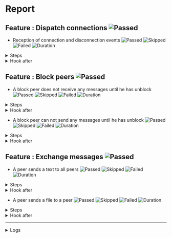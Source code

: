 # Report

## Feature : Dispatch connections ![Passed](https://img.shields.io/badge/Passed-green)

- Reception of connection and disconnection events ![Passed](https://img.shields.io/badge/18-Passed-green) ![Skipped](https://img.shields.io/badge/0-Skipped-yellow) ![Failed](https://img.shields.io/badge/0-Failed-red) ![Duration](https://img.shields.io/badge/8s-384ms-blue)

<details>
<summary>Steps</summary>

  - the following peers are started (line 4) ![Passed](https://img.shields.io/badge/Passed-green) ![Duration](https://img.shields.io/badge/4s-984ms-blue)
  - the peer "P1" connects to "P0" (line 10) ![Passed](https://img.shields.io/badge/Passed-green) ![Duration](https://img.shields.io/badge/0s-11ms-blue)
  - the peer "P0" receives (line 11) ![Passed](https://img.shields.io/badge/Passed-green) ![Duration](https://img.shields.io/badge/0s-1ms-blue)
  - the peer "P1" receives (line 14) ![Passed](https://img.shields.io/badge/Passed-green) ![Duration](https://img.shields.io/badge/0s-9ms-blue)
  - the peer "P2" connects to "P0" (line 17) ![Passed](https://img.shields.io/badge/Passed-green) ![Duration](https://img.shields.io/badge/0s-14ms-blue)
  - the peer "P0" receives (line 18) ![Passed](https://img.shields.io/badge/Passed-green) ![Duration](https://img.shields.io/badge/0s-7ms-blue)
  - the peer "P1" receives (line 21) ![Passed](https://img.shields.io/badge/Passed-green) ![Duration](https://img.shields.io/badge/0s-1ms-blue)
  - the peer "P2" receives (line 24) ![Passed](https://img.shields.io/badge/Passed-green) ![Duration](https://img.shields.io/badge/0s-9ms-blue)
  - the peer "P3" connects to "P0" (line 28) ![Passed](https://img.shields.io/badge/Passed-green) ![Duration](https://img.shields.io/badge/0s-3ms-blue)
  - the peer "P0" receives (line 29) ![Passed](https://img.shields.io/badge/Passed-green) ![Duration](https://img.shields.io/badge/0s-7ms-blue)
  - the peer "P1" receives (line 32) ![Passed](https://img.shields.io/badge/Passed-green) ![Duration](https://img.shields.io/badge/0s-304ms-blue)
  - the peer "P2" receives (line 35) ![Passed](https://img.shields.io/badge/Passed-green) ![Duration](https://img.shields.io/badge/2s-3ms-blue)
  - the peer "P3" receives (line 38) ![Passed](https://img.shields.io/badge/Passed-green) ![Duration](https://img.shields.io/badge/0s-406ms-blue)
  - the peer "P2" disconnects (line 43) ![Passed](https://img.shields.io/badge/Passed-green) ![Duration](https://img.shields.io/badge/0s-1ms-blue)
  - the peer "P0" receives (line 44) ![Passed](https://img.shields.io/badge/Passed-green) ![Duration](https://img.shields.io/badge/0s-5ms-blue)
  - the peer "P1" receives (line 47) ![Passed](https://img.shields.io/badge/Passed-green) ![Duration](https://img.shields.io/badge/0s-4ms-blue)
  - the peer "P3" receives (line 50) ![Passed](https://img.shields.io/badge/Passed-green) ![Duration](https://img.shields.io/badge/0s-603ms-blue)
  - the peer "P2" receives (line 53) ![Passed](https://img.shields.io/badge/Passed-green) ![Duration](https://img.shields.io/badge/0s-2ms-blue)
</details>



<details>
<summary>Hook after</summary>

- ![Passed](https://img.shields.io/badge/Passed-green) ![Duration](https://img.shields.io/badge/0s-402ms-blue)
</details>



## Feature : Block peers ![Passed](https://img.shields.io/badge/Passed-green)

- A block peer does not receive any messages until he has unblock ![Passed](https://img.shields.io/badge/17-Passed-green) ![Skipped](https://img.shields.io/badge/0-Skipped-yellow) ![Failed](https://img.shields.io/badge/0-Failed-red) ![Duration](https://img.shields.io/badge/7s-777ms-blue)

<details>
<summary>Steps</summary>

  - the following peers are started (line 4) ![Passed](https://img.shields.io/badge/Passed-green) ![Duration](https://img.shields.io/badge/4s-982ms-blue)
  - the peer "P1" connects to "P0" (line 9) ![Passed](https://img.shields.io/badge/Passed-green) ![Duration](https://img.shields.io/badge/0s-2ms-blue)
  - the peer "P1" receives (line 10) ![Passed](https://img.shields.io/badge/Passed-green) ![Duration](https://img.shields.io/badge/0s-10ms-blue)
  - the peer "P0" receives (line 13) ![Passed](https://img.shields.io/badge/Passed-green) ![Duration](https://img.shields.io/badge/0s-1ms-blue)
  - the peer "P2" connects to "P0" (line 16) ![Passed](https://img.shields.io/badge/Passed-green) ![Duration](https://img.shields.io/badge/0s-9ms-blue)
  - the peer "P1" receives (line 17) ![Passed](https://img.shields.io/badge/Passed-green) ![Duration](https://img.shields.io/badge/0s-14ms-blue)
  - the peer "P0" receives (line 20) ![Passed](https://img.shields.io/badge/Passed-green) ![Duration](https://img.shields.io/badge/0s-7ms-blue)
  - the peer "P2" receives (line 23) ![Passed](https://img.shields.io/badge/Passed-green) ![Duration](https://img.shields.io/badge/0s-4ms-blue)
  - the peer "P1" blocks the peer "P2" (line 27) ![Passed](https://img.shields.io/badge/Passed-green) ![Duration](https://img.shields.io/badge/0s-7ms-blue)
  - the peer "P2" receives (line 28) ![Passed](https://img.shields.io/badge/Passed-green) ![Duration](https://img.shields.io/badge/0s-3ms-blue)
  - the peer "P1" sends "I am a peer" to "all" (line 31) ![Passed](https://img.shields.io/badge/Passed-green) ![Duration](https://img.shields.io/badge/0s-8ms-blue)
  - the peer "P0" receives (line 32) ![Passed](https://img.shields.io/badge/Passed-green) ![Duration](https://img.shields.io/badge/0s-303ms-blue)
  - the peer "P2" does not receives (line 35) ![Passed](https://img.shields.io/badge/Passed-green) ![Duration](https://img.shields.io/badge/2s-405ms-blue)
  - the peer "P1" unblocks the peer "P2" (line 38) ![Passed](https://img.shields.io/badge/Passed-green) ![Duration](https://img.shields.io/badge/0s-1ms-blue)
  - the peer "P2" receives (line 39) ![Passed](https://img.shields.io/badge/Passed-green) ![Duration](https://img.shields.io/badge/0s-7ms-blue)
  - the peer "P1" sends "Hello" to "all" (line 42) ![Passed](https://img.shields.io/badge/Passed-green) ![Duration](https://img.shields.io/badge/0s-1ms-blue)
  - the peer "P2" receives (line 43) ![Passed](https://img.shields.io/badge/Passed-green) ![Duration](https://img.shields.io/badge/0s-4ms-blue)
</details>



<details>
<summary>Hook after</summary>

- ![Passed](https://img.shields.io/badge/Passed-green) ![Duration](https://img.shields.io/badge/0s-603ms-blue)
</details>


- A block peer can not send any messages until he has unblock ![Passed](https://img.shields.io/badge/17-Passed-green) ![Skipped](https://img.shields.io/badge/0-Skipped-yellow) ![Failed](https://img.shields.io/badge/0-Failed-red) ![Duration](https://img.shields.io/badge/8s-78ms-blue)

<details>
<summary>Steps</summary>

  - the following peers are started (line 48) ![Passed](https://img.shields.io/badge/Passed-green) ![Duration](https://img.shields.io/badge/4s-979ms-blue)
  - the peer "P1" connects to "P0" (line 53) ![Passed](https://img.shields.io/badge/Passed-green) ![Duration](https://img.shields.io/badge/0s-14ms-blue)
  - the peer "P1" receives (line 54) ![Passed](https://img.shields.io/badge/Passed-green) ![Duration](https://img.shields.io/badge/0s-1ms-blue)
  - the peer "P0" receives (line 57) ![Passed](https://img.shields.io/badge/Passed-green) ![Duration](https://img.shields.io/badge/0s-10ms-blue)
  - the peer "P2" connects to "P0" (line 60) ![Passed](https://img.shields.io/badge/Passed-green) ![Duration](https://img.shields.io/badge/0s-13ms-blue)
  - the peer "P1" receives (line 61) ![Passed](https://img.shields.io/badge/Passed-green) ![Duration](https://img.shields.io/badge/0s-7ms-blue)
  - the peer "P0" receives (line 64) ![Passed](https://img.shields.io/badge/Passed-green) ![Duration](https://img.shields.io/badge/0s-1ms-blue)
  - the peer "P2" receives (line 67) ![Passed](https://img.shields.io/badge/Passed-green) ![Duration](https://img.shields.io/badge/0s-9ms-blue)
  - the peer "P2" blocks the peer "P1" (line 71) ![Passed](https://img.shields.io/badge/Passed-green) ![Duration](https://img.shields.io/badge/0s-4ms-blue)
  - the peer "P1" receives (line 72) ![Passed](https://img.shields.io/badge/Passed-green) ![Duration](https://img.shields.io/badge/0s-7ms-blue)
  - the peer "P1" sends "I am a peer" to "all" (line 75) ![Passed](https://img.shields.io/badge/Passed-green) ![Duration](https://img.shields.io/badge/0s-304ms-blue)
  - the peer "P0" receives (line 76) ![Passed](https://img.shields.io/badge/Passed-green) ![Duration](https://img.shields.io/badge/1s-3ms-blue)
  - the peer "P2" does not receives (line 79) ![Passed](https://img.shields.io/badge/Passed-green) ![Duration](https://img.shields.io/badge/1s-403ms-blue)
  - the peer "P2" unblocks the peer "P1" (line 82) ![Passed](https://img.shields.io/badge/Passed-green) ![Duration](https://img.shields.io/badge/0s-3ms-blue)
  - the peer "P1" receives (line 83) ![Passed](https://img.shields.io/badge/Passed-green) ![Duration](https://img.shields.io/badge/0s-5ms-blue)
  - the peer "P1" sends "Hello" to "all" (line 86) ![Passed](https://img.shields.io/badge/Passed-green) ![Duration](https://img.shields.io/badge/0s-5ms-blue)
  - the peer "P2" receives (line 87) ![Passed](https://img.shields.io/badge/Passed-green) ![Duration](https://img.shields.io/badge/0s-302ms-blue)
</details>



<details>
<summary>Hook after</summary>

- ![Passed](https://img.shields.io/badge/Passed-green) ![Duration](https://img.shields.io/badge/0s-302ms-blue)
</details>



## Feature : Exchange messages ![Passed](https://img.shields.io/badge/Passed-green)

- A peer sends a text to all peers ![Passed](https://img.shields.io/badge/13-Passed-green) ![Skipped](https://img.shields.io/badge/0-Skipped-yellow) ![Failed](https://img.shields.io/badge/0-Failed-red) ![Duration](https://img.shields.io/badge/7s-358ms-blue)

<details>
<summary>Steps</summary>

  - the following peers are started (line 4) ![Passed](https://img.shields.io/badge/Passed-green) ![Duration](https://img.shields.io/badge/4s-979ms-blue)
  - the peer "P1" connects to "P0" (line 10) ![Passed](https://img.shields.io/badge/Passed-green) ![Duration](https://img.shields.io/badge/0s-12ms-blue)
  - the peer "P0" receives (line 11) ![Passed](https://img.shields.io/badge/Passed-green) ![Duration](https://img.shields.io/badge/0s-1ms-blue)
  - the peer "P2" connects to "P0" (line 14) ![Passed](https://img.shields.io/badge/Passed-green) ![Duration](https://img.shields.io/badge/0s-1ms-blue)
  - the peer "P0" receives (line 15) ![Passed](https://img.shields.io/badge/Passed-green) ![Duration](https://img.shields.io/badge/0s-21ms-blue)
  - the peer "P3" connects to "P0" (line 18) ![Passed](https://img.shields.io/badge/Passed-green) ![Duration](https://img.shields.io/badge/0s-2ms-blue)
  - the peer "P0" receives (line 19) ![Passed](https://img.shields.io/badge/Passed-green) ![Duration](https://img.shields.io/badge/0s-7ms-blue)
  - the peer "P2" receives (line 22) ![Passed](https://img.shields.io/badge/Passed-green) ![Duration](https://img.shields.io/badge/0s-4ms-blue)
  - the peer "P3" receives (line 27) ![Passed](https://img.shields.io/badge/Passed-green) ![Duration](https://img.shields.io/badge/0s-7ms-blue)
  - the peer "P1" sends "Hello all" to "all" (line 32) ![Passed](https://img.shields.io/badge/Passed-green) ![Duration](https://img.shields.io/badge/0s-4ms-blue)
  - the peer "P0" receives (line 33) ![Passed](https://img.shields.io/badge/Passed-green) ![Duration](https://img.shields.io/badge/0s-8ms-blue)
  - the peer "P2" receives (line 36) ![Passed](https://img.shields.io/badge/Passed-green) ![Duration](https://img.shields.io/badge/1s-303ms-blue)
  - the peer "P3" receives (line 39) ![Passed](https://img.shields.io/badge/Passed-green) ![Duration](https://img.shields.io/badge/1s-3ms-blue)
</details>



<details>
<summary>Hook after</summary>

- ![Passed](https://img.shields.io/badge/Passed-green) ![Duration](https://img.shields.io/badge/0s-403ms-blue)
</details>


- A peer sends a file to a peer ![Passed](https://img.shields.io/badge/11-Passed-green) ![Skipped](https://img.shields.io/badge/0-Skipped-yellow) ![Failed](https://img.shields.io/badge/0-Failed-red) ![Duration](https://img.shields.io/badge/5s-51ms-blue)

<details>
<summary>Steps</summary>

  - the following peers are started (line 44) ![Passed](https://img.shields.io/badge/Passed-green) ![Duration](https://img.shields.io/badge/4s-976ms-blue)
  - the peer "P1" connects to "P0" (line 50) ![Passed](https://img.shields.io/badge/Passed-green) ![Duration](https://img.shields.io/badge/0s-15ms-blue)
  - the peer "P0" receives (line 51) ![Passed](https://img.shields.io/badge/Passed-green) ![Duration](https://img.shields.io/badge/0s-1ms-blue)
  - the peer "P2" connects to "P0" (line 54) ![Passed](https://img.shields.io/badge/Passed-green) ![Duration](https://img.shields.io/badge/0s-9ms-blue)
  - the peer "P0" receives (line 55) ![Passed](https://img.shields.io/badge/Passed-green) ![Duration](https://img.shields.io/badge/0s-13ms-blue)
  - the peer "P3" connects to "P0" (line 58) ![Passed](https://img.shields.io/badge/Passed-green) ![Duration](https://img.shields.io/badge/0s-5ms-blue)
  - the peer "P0" receives (line 59) ![Passed](https://img.shields.io/badge/Passed-green) ![Duration](https://img.shields.io/badge/0s-4ms-blue)
  - the peer "P2" receives (line 62) ![Passed](https://img.shields.io/badge/Passed-green) ![Duration](https://img.shields.io/badge/0s-9ms-blue)
  - the peer "P3" receives (line 67) ![Passed](https://img.shields.io/badge/Passed-green) ![Duration](https://img.shields.io/badge/0s-3ms-blue)
  - the peer "P2" sends "file:/tests/test.txt" to "P1" (line 72) ![Passed](https://img.shields.io/badge/Passed-green) ![Duration](https://img.shields.io/badge/0s-8ms-blue)
  - the peer "P1" receives (line 73) ![Passed](https://img.shields.io/badge/Passed-green) ![Duration](https://img.shields.io/badge/0s-3ms-blue)
</details>



<details>
<summary>Hook after</summary>

- ![Passed](https://img.shields.io/badge/Passed-green) ![Duration](https://img.shields.io/badge/1s-303ms-blue)
</details>


---


<details>
<summary>Logs</summary>

```
  2023-10-05T14:22:29.552949Z  INFO rudp2plib::thread: Peer started on port 9000.
    at src/thread.rs:131

  2023-10-05T14:22:29.915913Z  INFO rudp2plib::thread: Peer started on port 9001.
    at src/thread.rs:131

  2023-10-05T14:22:30.139898Z  INFO rudp2plib::thread: Peer started on port 9002.
    at src/thread.rs:131

  2023-10-05T14:22:30.851896Z  INFO rudp2plib::thread: Peer started on port 9003.
    at src/thread.rs:131

  2023-10-05T14:22:31.122401Z  INFO rudp2plib::thread: Peer started on port 9100.
    at src/thread.rs:131

  2023-10-05T14:22:31.384127Z  INFO rudp2plib::thread: Peer started on port 9101.
    at src/thread.rs:131

  2023-10-05T14:22:31.567483Z  INFO rudp2plib::thread: Peer started on port 9102.
    at src/thread.rs:131

  2023-10-05T14:22:31.786620Z  INFO rudp2plib::thread: Peer started on port 9200.
    at src/thread.rs:131

  2023-10-05T14:22:31.929317Z  INFO rudp2plib::thread: Peer started on port 9201.
    at src/thread.rs:131

  2023-10-05T14:22:32.463339Z  INFO rudp2plib::thread: Peer started on port 9202.
    at src/thread.rs:131

  2023-10-05T14:22:32.601733Z  INFO rudp2plib::thread: Peer started on port 9300.
    at src/thread.rs:131

  2023-10-05T14:22:32.738089Z  INFO rudp2plib::thread: Peer started on port 9301.
    at src/thread.rs:131

  2023-10-05T14:22:32.930907Z  INFO rudp2plib::thread: Peer started on port 9302.
    at src/thread.rs:131

  2023-10-05T14:22:33.087723Z  INFO rudp2plib::thread: Peer started on port 9303.
    at src/thread.rs:131

  2023-10-05T14:22:33.642561Z  INFO rudp2plib::thread: Peer started on port 9400.
    at src/thread.rs:131

  2023-10-05T14:22:33.931117Z  INFO rudp2plib::thread: Peer started on port 9401.
    at src/thread.rs:131

  2023-10-05T14:22:34.075253Z  INFO rudp2plib::thread: Peer started on port 9402.
    at src/thread.rs:131

  2023-10-05T14:22:34.307158Z  INFO rudp2plib::thread: Peer started on port 9403.
    at src/thread.rs:131

  2023-10-05T14:22:34.383360Z  INFO rudp2plib::thread: Peer stopped on port 9403.
    at src/thread.rs:166

  2023-10-05T14:22:34.384135Z  INFO rudp2plib::thread: Peer stopped on port 9400.
    at src/thread.rs:166

  2023-10-05T14:22:34.484044Z  INFO rudp2plib::thread: Peer stopped on port 9401.
    at src/thread.rs:166

  2023-10-05T14:22:34.584230Z  INFO rudp2plib::thread: Peer stopped on port 9402.
    at src/thread.rs:166

  2023-10-05T14:22:36.690116Z  INFO rudp2plib::thread: Peer stopped on port 9300.
    at src/thread.rs:166

  2023-10-05T14:22:36.790436Z  INFO rudp2plib::thread: Peer stopped on port 9302.
    at src/thread.rs:166

  2023-10-05T14:22:36.891026Z  INFO rudp2plib::thread: Peer stopped on port 9303.
    at src/thread.rs:166

  2023-10-05T14:22:36.991151Z  INFO rudp2plib::thread: Peer stopped on port 9301.
    at src/thread.rs:166

  2023-10-05T14:22:37.106904Z  INFO rudp2plib::thread: Peer stopped on port 9100.
    at src/thread.rs:166

  2023-10-05T14:22:37.207455Z  INFO rudp2plib::thread: Peer stopped on port 9101.
    at src/thread.rs:166

  2023-10-05T14:22:37.307660Z  INFO rudp2plib::thread: Peer stopped on port 9102.
    at src/thread.rs:166

  2023-10-05T14:22:37.408484Z  INFO rudp2plib::thread: Peer stopped on port 9202.
    at src/thread.rs:166

  2023-10-05T14:22:37.508691Z  INFO rudp2plib::thread: Peer stopped on port 9200.
    at src/thread.rs:166

  2023-10-05T14:22:37.608888Z  INFO rudp2plib::thread: Peer stopped on port 9201.
    at src/thread.rs:166

  2023-10-05T14:22:37.712422Z  INFO rudp2plib::thread: Peer stopped on port 9001.
    at src/thread.rs:166

  2023-10-05T14:22:37.812856Z  INFO rudp2plib::thread: Peer stopped on port 9003.
    at src/thread.rs:166

  2023-10-05T14:22:37.912983Z  INFO rudp2plib::thread: Peer stopped on port 9000.
    at src/thread.rs:166

  2023-10-05T14:22:38.013300Z  INFO rudp2plib::thread: Peer stopped on port 9002.
    at src/thread.rs:166

  2023-10-05T14:22:29.552949Z  INFO rudp2plib::thread: Peer started on port 9000.
    at src/thread.rs:131

  2023-10-05T14:22:29.915913Z  INFO rudp2plib::thread: Peer started on port 9001.
    at src/thread.rs:131

  2023-10-05T14:22:30.139898Z  INFO rudp2plib::thread: Peer started on port 9002.
    at src/thread.rs:131

  2023-10-05T14:22:30.851896Z  INFO rudp2plib::thread: Peer started on port 9003.
    at src/thread.rs:131

  2023-10-05T14:22:31.122401Z  INFO rudp2plib::thread: Peer started on port 9100.
    at src/thread.rs:131

  2023-10-05T14:22:31.384127Z  INFO rudp2plib::thread: Peer started on port 9101.
    at src/thread.rs:131

  2023-10-05T14:22:31.567483Z  INFO rudp2plib::thread: Peer started on port 9102.
    at src/thread.rs:131

  2023-10-05T14:22:31.786620Z  INFO rudp2plib::thread: Peer started on port 9200.
    at src/thread.rs:131

  2023-10-05T14:22:31.929317Z  INFO rudp2plib::thread: Peer started on port 9201.
    at src/thread.rs:131

  2023-10-05T14:22:32.463339Z  INFO rudp2plib::thread: Peer started on port 9202.
    at src/thread.rs:131

  2023-10-05T14:22:32.601733Z  INFO rudp2plib::thread: Peer started on port 9300.
    at src/thread.rs:131

  2023-10-05T14:22:32.738089Z  INFO rudp2plib::thread: Peer started on port 9301.
    at src/thread.rs:131

  2023-10-05T14:22:32.930907Z  INFO rudp2plib::thread: Peer started on port 9302.
    at src/thread.rs:131

  2023-10-05T14:22:33.087723Z  INFO rudp2plib::thread: Peer started on port 9303.
    at src/thread.rs:131

  2023-10-05T14:22:33.642561Z  INFO rudp2plib::thread: Peer started on port 9400.
    at src/thread.rs:131

  2023-10-05T14:22:33.931117Z  INFO rudp2plib::thread: Peer started on port 9401.
    at src/thread.rs:131

  2023-10-05T14:22:34.075253Z  INFO rudp2plib::thread: Peer started on port 9402.
    at src/thread.rs:131

  2023-10-05T14:22:34.307158Z  INFO rudp2plib::thread: Peer started on port 9403.
    at src/thread.rs:131

  2023-10-05T14:22:34.383360Z  INFO rudp2plib::thread: Peer stopped on port 9403.
    at src/thread.rs:166

  2023-10-05T14:22:34.384135Z  INFO rudp2plib::thread: Peer stopped on port 9400.
    at src/thread.rs:166

  2023-10-05T14:22:34.484044Z  INFO rudp2plib::thread: Peer stopped on port 9401.
    at src/thread.rs:166

  2023-10-05T14:22:34.584230Z  INFO rudp2plib::thread: Peer stopped on port 9402.
    at src/thread.rs:166

  2023-10-05T14:22:36.690116Z  INFO rudp2plib::thread: Peer stopped on port 9300.
    at src/thread.rs:166

  2023-10-05T14:22:36.790436Z  INFO rudp2plib::thread: Peer stopped on port 9302.
    at src/thread.rs:166

  2023-10-05T14:22:36.891026Z  INFO rudp2plib::thread: Peer stopped on port 9303.
    at src/thread.rs:166

  2023-10-05T14:22:36.991151Z  INFO rudp2plib::thread: Peer stopped on port 9301.
    at src/thread.rs:166

  2023-10-05T14:22:37.106904Z  INFO rudp2plib::thread: Peer stopped on port 9100.
    at src/thread.rs:166

  2023-10-05T14:22:37.207455Z  INFO rudp2plib::thread: Peer stopped on port 9101.
    at src/thread.rs:166

  2023-10-05T14:22:37.307660Z  INFO rudp2plib::thread: Peer stopped on port 9102.
    at src/thread.rs:166

  2023-10-05T14:22:37.408484Z  INFO rudp2plib::thread: Peer stopped on port 9202.
    at src/thread.rs:166

  2023-10-05T14:22:37.508691Z  INFO rudp2plib::thread: Peer stopped on port 9200.
    at src/thread.rs:166

  2023-10-05T14:22:37.608888Z  INFO rudp2plib::thread: Peer stopped on port 9201.
    at src/thread.rs:166

  2023-10-05T14:22:37.712422Z  INFO rudp2plib::thread: Peer stopped on port 9001.
    at src/thread.rs:166

  2023-10-05T14:22:37.812856Z  INFO rudp2plib::thread: Peer stopped on port 9003.
    at src/thread.rs:166

  2023-10-05T14:22:37.912983Z  INFO rudp2plib::thread: Peer stopped on port 9000.
    at src/thread.rs:166

  2023-10-05T14:22:38.013300Z  INFO rudp2plib::thread: Peer stopped on port 9002.
    at src/thread.rs:166

  2023-10-05T14:22:29.552949Z  INFO rudp2plib::thread: Peer started on port 9000.
    at src/thread.rs:131

  2023-10-05T14:22:29.915913Z  INFO rudp2plib::thread: Peer started on port 9001.
    at src/thread.rs:131

  2023-10-05T14:22:30.139898Z  INFO rudp2plib::thread: Peer started on port 9002.
    at src/thread.rs:131

  2023-10-05T14:22:30.851896Z  INFO rudp2plib::thread: Peer started on port 9003.
    at src/thread.rs:131

  2023-10-05T14:22:31.122401Z  INFO rudp2plib::thread: Peer started on port 9100.
    at src/thread.rs:131

  2023-10-05T14:22:31.384127Z  INFO rudp2plib::thread: Peer started on port 9101.
    at src/thread.rs:131

  2023-10-05T14:22:31.567483Z  INFO rudp2plib::thread: Peer started on port 9102.
    at src/thread.rs:131

  2023-10-05T14:22:31.786620Z  INFO rudp2plib::thread: Peer started on port 9200.
    at src/thread.rs:131

  2023-10-05T14:22:31.929317Z  INFO rudp2plib::thread: Peer started on port 9201.
    at src/thread.rs:131

  2023-10-05T14:22:32.463339Z  INFO rudp2plib::thread: Peer started on port 9202.
    at src/thread.rs:131

  2023-10-05T14:22:32.601733Z  INFO rudp2plib::thread: Peer started on port 9300.
    at src/thread.rs:131

  2023-10-05T14:22:32.738089Z  INFO rudp2plib::thread: Peer started on port 9301.
    at src/thread.rs:131

  2023-10-05T14:22:32.930907Z  INFO rudp2plib::thread: Peer started on port 9302.
    at src/thread.rs:131

  2023-10-05T14:22:33.087723Z  INFO rudp2plib::thread: Peer started on port 9303.
    at src/thread.rs:131

  2023-10-05T14:22:33.642561Z  INFO rudp2plib::thread: Peer started on port 9400.
    at src/thread.rs:131

  2023-10-05T14:22:33.931117Z  INFO rudp2plib::thread: Peer started on port 9401.
    at src/thread.rs:131

  2023-10-05T14:22:34.075253Z  INFO rudp2plib::thread: Peer started on port 9402.
    at src/thread.rs:131

  2023-10-05T14:22:34.307158Z  INFO rudp2plib::thread: Peer started on port 9403.
    at src/thread.rs:131

  2023-10-05T14:22:34.383360Z  INFO rudp2plib::thread: Peer stopped on port 9403.
    at src/thread.rs:166

  2023-10-05T14:22:34.384135Z  INFO rudp2plib::thread: Peer stopped on port 9400.
    at src/thread.rs:166

  2023-10-05T14:22:34.484044Z  INFO rudp2plib::thread: Peer stopped on port 9401.
    at src/thread.rs:166

  2023-10-05T14:22:34.584230Z  INFO rudp2plib::thread: Peer stopped on port 9402.
    at src/thread.rs:166

  2023-10-05T14:22:36.690116Z  INFO rudp2plib::thread: Peer stopped on port 9300.
    at src/thread.rs:166

  2023-10-05T14:22:36.790436Z  INFO rudp2plib::thread: Peer stopped on port 9302.
    at src/thread.rs:166

  2023-10-05T14:22:36.891026Z  INFO rudp2plib::thread: Peer stopped on port 9303.
    at src/thread.rs:166

  2023-10-05T14:22:36.991151Z  INFO rudp2plib::thread: Peer stopped on port 9301.
    at src/thread.rs:166

  2023-10-05T14:22:37.106904Z  INFO rudp2plib::thread: Peer stopped on port 9100.
    at src/thread.rs:166

  2023-10-05T14:22:37.207455Z  INFO rudp2plib::thread: Peer stopped on port 9101.
    at src/thread.rs:166

  2023-10-05T14:22:37.307660Z  INFO rudp2plib::thread: Peer stopped on port 9102.
    at src/thread.rs:166

  2023-10-05T14:22:37.408484Z  INFO rudp2plib::thread: Peer stopped on port 9202.
    at src/thread.rs:166

  2023-10-05T14:22:37.508691Z  INFO rudp2plib::thread: Peer stopped on port 9200.
    at src/thread.rs:166

  2023-10-05T14:22:37.608888Z  INFO rudp2plib::thread: Peer stopped on port 9201.
    at src/thread.rs:166

  2023-10-05T14:22:37.712422Z  INFO rudp2plib::thread: Peer stopped on port 9001.
    at src/thread.rs:166

  2023-10-05T14:22:37.812856Z  INFO rudp2plib::thread: Peer stopped on port 9003.
    at src/thread.rs:166

  2023-10-05T14:22:37.912983Z  INFO rudp2plib::thread: Peer stopped on port 9000.
    at src/thread.rs:166

  2023-10-05T14:22:38.013300Z  INFO rudp2plib::thread: Peer stopped on port 9002.
    at src/thread.rs:166

  2023-10-05T14:22:29.552949Z  INFO rudp2plib::thread: Peer started on port 9000.
    at src/thread.rs:131

  2023-10-05T14:22:29.915913Z  INFO rudp2plib::thread: Peer started on port 9001.
    at src/thread.rs:131

  2023-10-05T14:22:30.139898Z  INFO rudp2plib::thread: Peer started on port 9002.
    at src/thread.rs:131

  2023-10-05T14:22:30.851896Z  INFO rudp2plib::thread: Peer started on port 9003.
    at src/thread.rs:131

  2023-10-05T14:22:31.122401Z  INFO rudp2plib::thread: Peer started on port 9100.
    at src/thread.rs:131

  2023-10-05T14:22:31.384127Z  INFO rudp2plib::thread: Peer started on port 9101.
    at src/thread.rs:131

  2023-10-05T14:22:31.567483Z  INFO rudp2plib::thread: Peer started on port 9102.
    at src/thread.rs:131

  2023-10-05T14:22:31.786620Z  INFO rudp2plib::thread: Peer started on port 9200.
    at src/thread.rs:131

  2023-10-05T14:22:31.929317Z  INFO rudp2plib::thread: Peer started on port 9201.
    at src/thread.rs:131

  2023-10-05T14:22:32.463339Z  INFO rudp2plib::thread: Peer started on port 9202.
    at src/thread.rs:131

  2023-10-05T14:22:32.601733Z  INFO rudp2plib::thread: Peer started on port 9300.
    at src/thread.rs:131

  2023-10-05T14:22:32.738089Z  INFO rudp2plib::thread: Peer started on port 9301.
    at src/thread.rs:131

  2023-10-05T14:22:32.930907Z  INFO rudp2plib::thread: Peer started on port 9302.
    at src/thread.rs:131

  2023-10-05T14:22:33.087723Z  INFO rudp2plib::thread: Peer started on port 9303.
    at src/thread.rs:131

  2023-10-05T14:22:33.642561Z  INFO rudp2plib::thread: Peer started on port 9400.
    at src/thread.rs:131

  2023-10-05T14:22:33.931117Z  INFO rudp2plib::thread: Peer started on port 9401.
    at src/thread.rs:131

  2023-10-05T14:22:34.075253Z  INFO rudp2plib::thread: Peer started on port 9402.
    at src/thread.rs:131

  2023-10-05T14:22:34.307158Z  INFO rudp2plib::thread: Peer started on port 9403.
    at src/thread.rs:131

  2023-10-05T14:22:34.383360Z  INFO rudp2plib::thread: Peer stopped on port 9403.
    at src/thread.rs:166

  2023-10-05T14:22:34.384135Z  INFO rudp2plib::thread: Peer stopped on port 9400.
    at src/thread.rs:166

  2023-10-05T14:22:34.484044Z  INFO rudp2plib::thread: Peer stopped on port 9401.
    at src/thread.rs:166

  2023-10-05T14:22:34.584230Z  INFO rudp2plib::thread: Peer stopped on port 9402.
    at src/thread.rs:166

  2023-10-05T14:22:36.690116Z  INFO rudp2plib::thread: Peer stopped on port 9300.
    at src/thread.rs:166

  2023-10-05T14:22:36.790436Z  INFO rudp2plib::thread: Peer stopped on port 9302.
    at src/thread.rs:166

  2023-10-05T14:22:36.891026Z  INFO rudp2plib::thread: Peer stopped on port 9303.
    at src/thread.rs:166

  2023-10-05T14:22:36.991151Z  INFO rudp2plib::thread: Peer stopped on port 9301.
    at src/thread.rs:166

  2023-10-05T14:22:29.552949Z  INFO rudp2plib::thread: Peer started on port 9000.
    at src/thread.rs:131

  2023-10-05T14:22:29.915913Z  INFO rudp2plib::thread: Peer started on port 9001.
    at src/thread.rs:131

  2023-10-05T14:22:30.139898Z  INFO rudp2plib::thread: Peer started on port 9002.
    at src/thread.rs:131

  2023-10-05T14:22:30.851896Z  INFO rudp2plib::thread: Peer started on port 9003.
    at src/thread.rs:131

  2023-10-05T14:22:31.122401Z  INFO rudp2plib::thread: Peer started on port 9100.
    at src/thread.rs:131

  2023-10-05T14:22:31.384127Z  INFO rudp2plib::thread: Peer started on port 9101.
    at src/thread.rs:131

  2023-10-05T14:22:31.567483Z  INFO rudp2plib::thread: Peer started on port 9102.
    at src/thread.rs:131

  2023-10-05T14:22:31.786620Z  INFO rudp2plib::thread: Peer started on port 9200.
    at src/thread.rs:131

  2023-10-05T14:22:31.929317Z  INFO rudp2plib::thread: Peer started on port 9201.
    at src/thread.rs:131

  2023-10-05T14:22:32.463339Z  INFO rudp2plib::thread: Peer started on port 9202.
    at src/thread.rs:131

  2023-10-05T14:22:32.601733Z  INFO rudp2plib::thread: Peer started on port 9300.
    at src/thread.rs:131

  2023-10-05T14:22:32.738089Z  INFO rudp2plib::thread: Peer started on port 9301.
    at src/thread.rs:131

  2023-10-05T14:22:32.930907Z  INFO rudp2plib::thread: Peer started on port 9302.
    at src/thread.rs:131

  2023-10-05T14:22:33.087723Z  INFO rudp2plib::thread: Peer started on port 9303.
    at src/thread.rs:131

  2023-10-05T14:22:33.642561Z  INFO rudp2plib::thread: Peer started on port 9400.
    at src/thread.rs:131

  2023-10-05T14:22:33.931117Z  INFO rudp2plib::thread: Peer started on port 9401.
    at src/thread.rs:131

  2023-10-05T14:22:34.075253Z  INFO rudp2plib::thread: Peer started on port 9402.
    at src/thread.rs:131

  2023-10-05T14:22:34.307158Z  INFO rudp2plib::thread: Peer started on port 9403.
    at src/thread.rs:131

  2023-10-05T14:22:34.383360Z  INFO rudp2plib::thread: Peer stopped on port 9403.
    at src/thread.rs:166

  2023-10-05T14:22:34.384135Z  INFO rudp2plib::thread: Peer stopped on port 9400.
    at src/thread.rs:166

  2023-10-05T14:22:34.484044Z  INFO rudp2plib::thread: Peer stopped on port 9401.
    at src/thread.rs:166

  2023-10-05T14:22:34.584230Z  INFO rudp2plib::thread: Peer stopped on port 9402.
    at src/thread.rs:166

  2023-10-05T14:22:36.690116Z  INFO rudp2plib::thread: Peer stopped on port 9300.
    at src/thread.rs:166

  2023-10-05T14:22:36.790436Z  INFO rudp2plib::thread: Peer stopped on port 9302.
    at src/thread.rs:166

  2023-10-05T14:22:36.891026Z  INFO rudp2plib::thread: Peer stopped on port 9303.
    at src/thread.rs:166

  2023-10-05T14:22:36.991151Z  INFO rudp2plib::thread: Peer stopped on port 9301.
    at src/thread.rs:166


```
</details>

